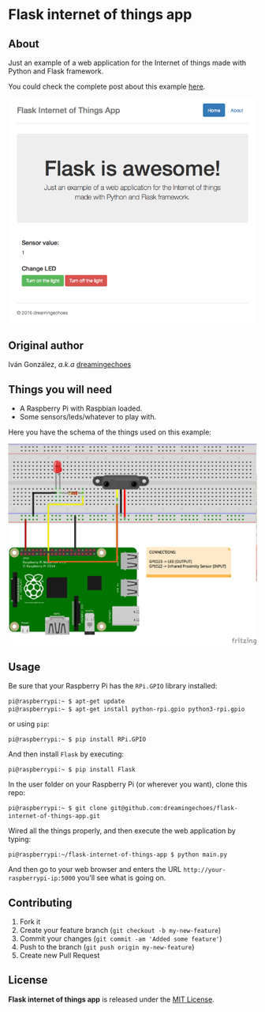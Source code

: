 # Flask internet of things app

## About

Just an example of a web application for the Internet of things made with Python and Flask framework.

You could check the complete post about this example [here](http://dreamingecho.es/internet-of-things-with-python-and-flask/).

![screenshot](./static/images/screenshot.png)

## Original author

Iván González, *a.k.a* [dreamingechoes](https://github.com/dreamingechoes)

## Things you will need

- A Raspberry Pi with Raspbian loaded.
- Some sensors/leds/whatever to play with.

Here you have the schema of the things used on this example:

![schema](./static/images/schema.png)

## Usage

Be sure that your Raspberry Pi has the `RPi.GPIO` library installed:

```shell
pi@raspberrypi:~ $ apt-get update
pi@raspberrypi:~ $ apt-get install python-rpi.gpio python3-rpi.gpio
```

or using `pip`:

```shell
pi@raspberrypi:~ $ pip install RPi.GPIO
```

And then install `Flask` by executing:

```shell
pi@raspberrypi:~ $ pip install Flask
```

In the user folder on your Raspberry Pi (or wherever you want), clone this repo:

```shell
pi@raspberrypi:~ $ git clone git@github.com:dreamingechoes/flask-internet-of-things-app.git
```

Wired all the things properly, and then execute the web application by typing:

```shell
pi@raspberrypi:~/flask-internet-of-things-app $ python main.py
```

And then go to your web browser and enters the URL `http://your-raspberrypi-ip:5000` you'll see what is going on.

## Contributing

1. Fork it
2. Create your feature branch (`git checkout -b my-new-feature`)
3. Commit your changes (`git commit -am 'Added some feature'`)
4. Push to the branch (`git push origin my-new-feature`)
5. Create new Pull Request

## License

**Flask internet of things app** is released under the [MIT License](http://www.opensource.org/licenses/MIT).
